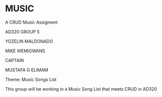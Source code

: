 # MUSIC
A CRUD Music Assigment

AD320 GROUP 5

YOZELIN MALDONADO

MIKE WEMIGWANS
 
CAPTAIN

MUSTAFA G ELIMAM 



Theme: Music Songs List

This group will be working in a Music Song List that meets CRUD in AD320

